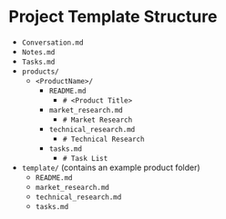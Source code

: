 # Project Template Structure

- `Conversation.md`
- `Notes.md`
- `Tasks.md`
- `products/`
  - `<ProductName>/`
    - `README.md`  
      - `# <Product Title>`
    - `market_research.md`  
      - `# Market Research`
    - `technical_research.md`  
      - `# Technical Research`
    - `tasks.md`  
      - `# Task List`
- `template/` (contains an example product folder)
    - `README.md`
    - `market_research.md`
    - `technical_research.md`
    - `tasks.md`
